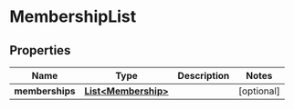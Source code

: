 
# MembershipList

## Properties
Name | Type | Description | Notes
------------ | ------------- | ------------- | -------------
**memberships** | [**List&lt;Membership&gt;**](Membership.md) |  |  [optional]



